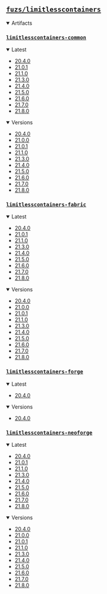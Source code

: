 ## [`fuzs/limitlesscontainers`](.)

<details open>
<summary>Artifacts</summary>

### [`limitlesscontainers-common`](./limitlesscontainers-common)
<details open>
<summary>Latest</summary>

- [20.4.0](./limitlesscontainers-common/20.4.0)
- [21.0.1](./limitlesscontainers-common/21.0.1)
- [21.1.0](./limitlesscontainers-common/21.1.0)
- [21.3.0](./limitlesscontainers-common/21.3.0)
- [21.4.0](./limitlesscontainers-common/21.4.0)
- [21.5.0](./limitlesscontainers-common/21.5.0)
- [21.6.0](./limitlesscontainers-common/21.6.0)
- [21.7.0](./limitlesscontainers-common/21.7.0)
- [21.8.0](./limitlesscontainers-common/21.8.0)
</details>

<details open>
<summary>Versions</summary>

- [20.4.0](./limitlesscontainers-common/20.4.0)
- [21.0.0](./limitlesscontainers-common/21.0.0)
- [21.0.1](./limitlesscontainers-common/21.0.1)
- [21.1.0](./limitlesscontainers-common/21.1.0)
- [21.3.0](./limitlesscontainers-common/21.3.0)
- [21.4.0](./limitlesscontainers-common/21.4.0)
- [21.5.0](./limitlesscontainers-common/21.5.0)
- [21.6.0](./limitlesscontainers-common/21.6.0)
- [21.7.0](./limitlesscontainers-common/21.7.0)
- [21.8.0](./limitlesscontainers-common/21.8.0)
</details>

### [`limitlesscontainers-fabric`](./limitlesscontainers-fabric)
<details open>
<summary>Latest</summary>

- [20.4.0](./limitlesscontainers-fabric/20.4.0)
- [21.0.1](./limitlesscontainers-fabric/21.0.1)
- [21.1.0](./limitlesscontainers-fabric/21.1.0)
- [21.3.0](./limitlesscontainers-fabric/21.3.0)
- [21.4.0](./limitlesscontainers-fabric/21.4.0)
- [21.5.0](./limitlesscontainers-fabric/21.5.0)
- [21.6.0](./limitlesscontainers-fabric/21.6.0)
- [21.7.0](./limitlesscontainers-fabric/21.7.0)
- [21.8.0](./limitlesscontainers-fabric/21.8.0)
</details>

<details open>
<summary>Versions</summary>

- [20.4.0](./limitlesscontainers-fabric/20.4.0)
- [21.0.0](./limitlesscontainers-fabric/21.0.0)
- [21.0.1](./limitlesscontainers-fabric/21.0.1)
- [21.1.0](./limitlesscontainers-fabric/21.1.0)
- [21.3.0](./limitlesscontainers-fabric/21.3.0)
- [21.4.0](./limitlesscontainers-fabric/21.4.0)
- [21.5.0](./limitlesscontainers-fabric/21.5.0)
- [21.6.0](./limitlesscontainers-fabric/21.6.0)
- [21.7.0](./limitlesscontainers-fabric/21.7.0)
- [21.8.0](./limitlesscontainers-fabric/21.8.0)
</details>

### [`limitlesscontainers-forge`](./limitlesscontainers-forge)
<details open>
<summary>Latest</summary>

- [20.4.0](./limitlesscontainers-forge/20.4.0)
</details>

<details open>
<summary>Versions</summary>

- [20.4.0](./limitlesscontainers-forge/20.4.0)
</details>

### [`limitlesscontainers-neoforge`](./limitlesscontainers-neoforge)
<details open>
<summary>Latest</summary>

- [20.4.0](./limitlesscontainers-neoforge/20.4.0)
- [21.0.1](./limitlesscontainers-neoforge/21.0.1)
- [21.1.0](./limitlesscontainers-neoforge/21.1.0)
- [21.3.0](./limitlesscontainers-neoforge/21.3.0)
- [21.4.0](./limitlesscontainers-neoforge/21.4.0)
- [21.5.0](./limitlesscontainers-neoforge/21.5.0)
- [21.6.0](./limitlesscontainers-neoforge/21.6.0)
- [21.7.0](./limitlesscontainers-neoforge/21.7.0)
- [21.8.0](./limitlesscontainers-neoforge/21.8.0)
</details>

<details open>
<summary>Versions</summary>

- [20.4.0](./limitlesscontainers-neoforge/20.4.0)
- [21.0.0](./limitlesscontainers-neoforge/21.0.0)
- [21.0.1](./limitlesscontainers-neoforge/21.0.1)
- [21.1.0](./limitlesscontainers-neoforge/21.1.0)
- [21.3.0](./limitlesscontainers-neoforge/21.3.0)
- [21.4.0](./limitlesscontainers-neoforge/21.4.0)
- [21.5.0](./limitlesscontainers-neoforge/21.5.0)
- [21.6.0](./limitlesscontainers-neoforge/21.6.0)
- [21.7.0](./limitlesscontainers-neoforge/21.7.0)
- [21.8.0](./limitlesscontainers-neoforge/21.8.0)
</details>

</details>
